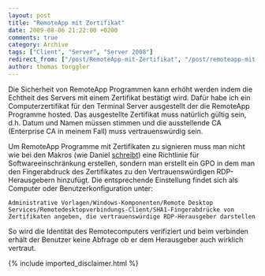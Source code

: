 ```yaml
---
layout: post
title: "RemoteApp mit Zertifikat"
date: 2009-08-06 21:22:00 +0200
comments: true
category: Archive
tags: ["Client", "Server", "Server 2008"]
redirect_from: ["/post/RemoteApp-mit-Zertifikat", "/post/remoteapp-mit-zertifikat"]
author: thomas torggler
---
```

<!-- more -->
<p>Die Sicherheit von RemoteApp Programmen kann erh&ouml;ht werden indem die Echtheit des Servers mit einem Zertifikat best&auml;tigt wird. Daf&uuml;r habe ich ein Computerzertifikat f&uuml;r den Terminal Server ausgestellt der die RemoteApp Programme hosted. Das ausgestellte Zertifikat muss nat&uuml;rlich g&uuml;ltig sein, d.h. Datum und Namen m&uuml;ssen stimmen und die ausstellende CA (Enterprise CA in meinem Fall) muss vertrauensw&uuml;rdig sein.&nbsp;</p>
<p>Um RemoteApp Programme mit Zertifikaten zu signieren muss man nicht wie bei den Makros (wie Daniel <a href="/post/Zertifikat-fur-Makros-der-Domane-bereitstellen.aspx" target="_blank">schreibt</a>) eine Richtlinie f&uuml;r Softwareeinschr&auml;nkung erstellen, sondern man erstellt ein GPO in dem man den Fingerabdruck des Zertifikates zu den Vertrauensw&uuml;rdigen RDP-Herausgebern hinzuf&uuml;gt. Die entsprechende Einstellung findet sich als Computer oder Benutzerkonfiguration unter:</p>
<p><code>Administrative Vorlagen/Windows-Komponenten/Remote Desktop Services/Remotedesktopverbindungs-Client/SHA1-Fingerabdr&uuml;cke von Zertifikaten angeben, die vertrauensw&uuml;rdige RDP-Herausgeber darstellen</code></p>
<p>So wird die Identit&auml;t des Remotecomputers verifiziert und beim verbinden erh&auml;lt der Benutzer keine Abfrage ob er dem Herausgeber auch wirklich vertraut.</p>
{% include imported_disclaimer.html %}
